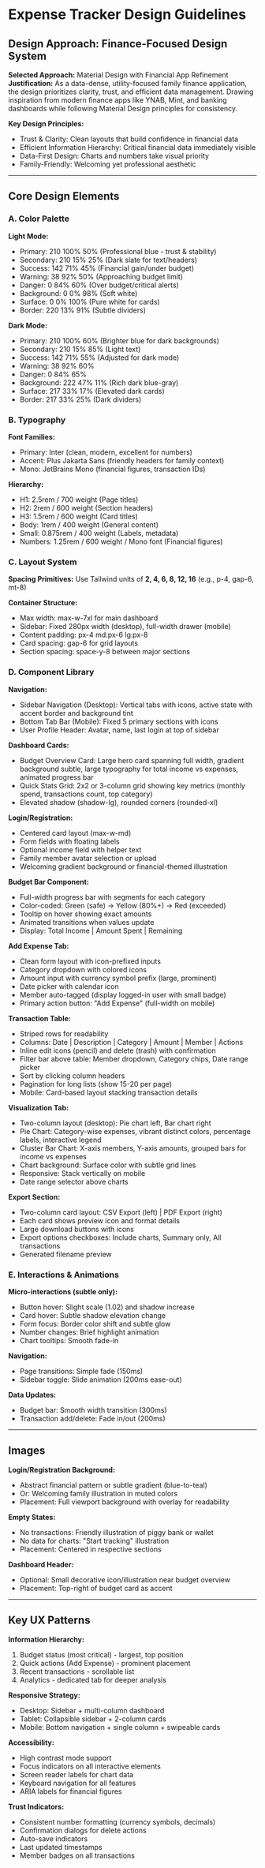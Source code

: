 # Expense Tracker Design Guidelines

## Design Approach: Finance-Focused Design System

**Selected Approach:** Material Design with Financial App Refinement  
**Justification:** As a data-dense, utility-focused family finance application, the design prioritizes clarity, trust, and efficient data management. Drawing inspiration from modern finance apps like YNAB, Mint, and banking dashboards while following Material Design principles for consistency.

**Key Design Principles:**
- Trust & Clarity: Clean layouts that build confidence in financial data
- Efficient Information Hierarchy: Critical financial data immediately visible
- Data-First Design: Charts and numbers take visual priority
- Family-Friendly: Welcoming yet professional aesthetic

---

## Core Design Elements

### A. Color Palette

**Light Mode:**
- Primary: 210 100% 50% (Professional blue - trust & stability)
- Secondary: 210 15% 25% (Dark slate for text/headers)
- Success: 142 71% 45% (Financial gain/under budget)
- Warning: 38 92% 50% (Approaching budget limit)
- Danger: 0 84% 60% (Over budget/critical alerts)
- Background: 0 0% 98% (Soft white)
- Surface: 0 0% 100% (Pure white for cards)
- Border: 220 13% 91% (Subtle dividers)

**Dark Mode:**
- Primary: 210 100% 60% (Brighter blue for dark backgrounds)
- Secondary: 210 15% 85% (Light text)
- Success: 142 71% 55% (Adjusted for dark mode)
- Warning: 38 92% 60%
- Danger: 0 84% 65%
- Background: 222 47% 11% (Rich dark blue-gray)
- Surface: 217 33% 17% (Elevated dark cards)
- Border: 217 33% 25% (Dark dividers)

### B. Typography

**Font Families:**
- Primary: Inter (clean, modern, excellent for numbers)
- Accent: Plus Jakarta Sans (friendly headers for family context)
- Mono: JetBrains Mono (financial figures, transaction IDs)

**Hierarchy:**
- H1: 2.5rem / 700 weight (Page titles)
- H2: 2rem / 600 weight (Section headers)
- H3: 1.5rem / 600 weight (Card titles)
- Body: 1rem / 400 weight (General content)
- Small: 0.875rem / 400 weight (Labels, metadata)
- Numbers: 1.25rem / 600 weight / Mono font (Financial figures)

### C. Layout System

**Spacing Primitives:** Use Tailwind units of **2, 4, 6, 8, 12, 16** (e.g., p-4, gap-6, mt-8)

**Container Structure:**
- Max width: max-w-7xl for main dashboard
- Sidebar: Fixed 280px width (desktop), full-width drawer (mobile)
- Content padding: px-4 md:px-6 lg:px-8
- Card spacing: gap-6 for grid layouts
- Section spacing: space-y-8 between major sections

### D. Component Library

**Navigation:**
- Sidebar Navigation (Desktop): Vertical tabs with icons, active state with accent border and background tint
- Bottom Tab Bar (Mobile): Fixed 5 primary sections with icons
- User Profile Header: Avatar, name, last login at top of sidebar

**Dashboard Cards:**
- Budget Overview Card: Large hero card spanning full width, gradient background subtle, large typography for total income vs expenses, animated progress bar
- Quick Stats Grid: 2x2 or 3-column grid showing key metrics (monthly spend, transactions count, top category)
- Elevated shadow (shadow-lg), rounded corners (rounded-xl)

**Login/Registration:**
- Centered card layout (max-w-md)
- Form fields with floating labels
- Optional income field with helper text
- Family member avatar selection or upload
- Welcoming gradient background or financial-themed illustration

**Budget Bar Component:**
- Full-width progress bar with segments for each category
- Color-coded: Green (safe) → Yellow (80%+) → Red (exceeded)
- Tooltip on hover showing exact amounts
- Animated transitions when values update
- Display: Total Income | Amount Spent | Remaining

**Add Expense Tab:**
- Clean form layout with icon-prefixed inputs
- Category dropdown with colored icons
- Amount input with currency symbol prefix (large, prominent)
- Date picker with calendar icon
- Member auto-tagged (display logged-in user with small badge)
- Primary action button: "Add Expense" (full-width on mobile)

**Transaction Table:**
- Striped rows for readability
- Columns: Date | Description | Category | Amount | Member | Actions
- Inline edit icons (pencil) and delete (trash) with confirmation
- Filter bar above table: Member dropdown, Category chips, Date range picker
- Sort by clicking column headers
- Pagination for long lists (show 15-20 per page)
- Mobile: Card-based layout stacking transaction details

**Visualization Tab:**
- Two-column layout (desktop): Pie chart left, Bar chart right
- Pie Chart: Category-wise expenses, vibrant distinct colors, percentage labels, interactive legend
- Cluster Bar Chart: X-axis members, Y-axis amounts, grouped bars for income vs expenses
- Chart background: Surface color with subtle grid lines
- Responsive: Stack vertically on mobile
- Date range selector above charts

**Export Section:**
- Two-column card layout: CSV Export (left) | PDF Export (right)
- Each card shows preview icon and format details
- Large download buttons with icons
- Export options checkboxes: Include charts, Summary only, All transactions
- Generated filename preview

### E. Interactions & Animations

**Micro-interactions (subtle only):**
- Button hover: Slight scale (1.02) and shadow increase
- Card hover: Subtle shadow elevation change
- Form focus: Border color shift and subtle glow
- Number changes: Brief highlight animation
- Chart tooltips: Smooth fade-in

**Navigation:**
- Page transitions: Simple fade (150ms)
- Sidebar toggle: Slide animation (200ms ease-out)

**Data Updates:**
- Budget bar: Smooth width transition (300ms)
- Transaction add/delete: Fade in/out (200ms)

---

## Images

**Login/Registration Background:**
- Abstract financial pattern or subtle gradient (blue-to-teal)
- Or: Welcoming family illustration in muted colors
- Placement: Full viewport background with overlay for readability

**Empty States:**
- No transactions: Friendly illustration of piggy bank or wallet
- No data for charts: "Start tracking" illustration
- Placement: Centered in respective sections

**Dashboard Header:**
- Optional: Small decorative icon/illustration near budget overview
- Placement: Top-right of budget card as accent

---

## Key UX Patterns

**Information Hierarchy:**
1. Budget status (most critical) - largest, top position
2. Quick actions (Add Expense) - prominent placement
3. Recent transactions - scrollable list
4. Analytics - dedicated tab for deeper analysis

**Responsive Strategy:**
- Desktop: Sidebar + multi-column dashboard
- Tablet: Collapsible sidebar + 2-column cards
- Mobile: Bottom navigation + single column + swipeable cards

**Accessibility:**
- High contrast mode support
- Focus indicators on all interactive elements
- Screen reader labels for chart data
- Keyboard navigation for all features
- ARIA labels for financial figures

**Trust Indicators:**
- Consistent number formatting (currency symbols, decimals)
- Confirmation dialogs for delete actions
- Auto-save indicators
- Last updated timestamps
- Member badges on all transactions
